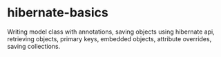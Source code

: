 # hibernate-basics
Writing model class with annotations, saving objects using hibernate api, retrieving objects, primary keys, embedded objects, attribute overrides, saving collections.
